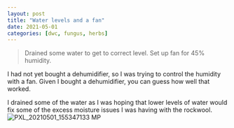 ```yaml
---
layout: post
title: "Water levels and a fan"
date: 2021-05-01
categories: [dwc, fungus, herbs]
---
```


> Drained some water to get to correct level. Set up fan for 45% humidity.

I had not yet bought a dehumidifier, so I was trying to control the humidity with a fan. Given I bought a dehumidifier, you can guess how well that worked.

I drained some of the water as I was hoping that lower levels of water would fix some of the excess moisture issues I was having with the rockwool.
![PXL_20210501_155347133 MP](https://user-images.githubusercontent.com/352979/124200179-ae5fc080-daa2-11eb-91fa-ad05a9d56130.jpg)
